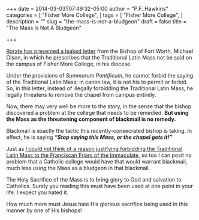 +++
date = 2014-03-03T07:49:32-05:00
author = "P.F. Hawkins"
categories = [
  "Fisher More College",
]
tags = [
  "Fisher More College",
]
description = ""
slug = "the-mass-is-not-a-bludgeon"
draft = false
title = "The Mass Is Not A Bludgeon"

+++

[Rorate has presented a leaked letter](http://rorate-caeli.blogspot.com/2014/03/Rorate-Exclusive.html) from the Bishop of Fort Worth, Michael Olson, in which he prescribes that the Traditional Latin Mass not be said on the campus of Fisher More College, in his diocese.

Under the provisions of *Summorum Pontificum*, he cannot forbid the saying of the Traditional Latin Mass; in canon law, it is not his to permit or forbid. So, in this letter, instead of illegally forbidding the Traditional Latin Mass, he legally threatens to remove the chapel from campus entirely.

Now, there may very well be more to the story, in the sense that the bishop discovered a problem at the college that needs to be remedied. **But using the Mass as the threatening component of blackmail is no remedy.**

Blackmail is exactly the tactic this recently-consecrated bishop is taking. In effect, he is saying ***“Stop saying this Mass, or the chapel gets it!”*** 

Just as [I could not think of a reason justifying forbidding the Traditional Latin Mass to the Franciscan Friars of the Immaculate](https://theoldevangelization.com/old-evangelization-leads-to-persecution/), so too I can posit no problem that a Catholic college would have that would warrant blackmail, much less *using* the Mass as a bludgeon in that blackmail.

The Holy Sacrifice of the Mass is to bring glory to God and salvation to Catholics. Surely you reading this must have been used at one point in your life. I expect you hated it.

How much more must Jesus hate His glorious sacrifice being used in this manner by one of His bishops!
